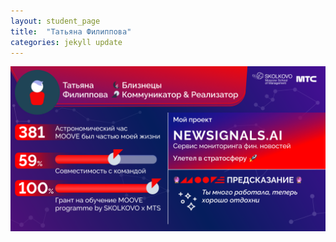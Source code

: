 ```yaml
---
layout: student_page
title:  "Татьяна Филиппова"
categories: jekyll update
---
```

<img class="img-fluid" src="/img/posts/Татьяна Филиппова.png" alt="moove-2">
